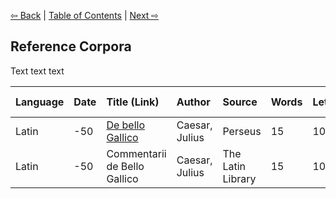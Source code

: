 [⇦ Back](https://github.com/alexanderboxer/voynich-attack/tree/main/topics/voynich_stats/2tks) | [Table of Contents](https://github.com/alexanderboxer/voynich-attack) | [Next ⇨](https://github.com/alexanderboxer/voynich-attack/tree/main/topics/latin_stats/1grams)

## Reference Corpora

Text text text

|Language|Date|Title (Link)|Author|Source|Words|Letters|Download Date|
|:--|:--|:--|:--|:--|:--|:--|:--|
|Latin|-50|[De bello Gallico](http://www.perseus.tufts.edu/hopper/text?doc=urn:cts:latinLit:phi0448.phi001.perseus-lat1)|Caesar, Julius|Perseus|15|100|2022-07-23|
|Latin|-50|Commentarii de Bello Gallico|Caesar, Julius|The Latin Library|15|100|
